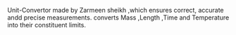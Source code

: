  Unit-Convertor made by Zarmeen sheikh ,which ensures correct, accurate andd precise measurements.
 converts Mass ,Length ,Time and Temperature into their constituent limits.
